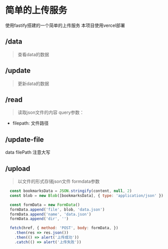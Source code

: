 # 简单的上传服务

使用fastify搭建的一个简单的上传服务
本项目使用vercel部署

## /data
> 查看data的数据

## /update
> 更新data的数据

## /read
> 读取json文件的内容
query参数：
* filepath: 文件路径

## /update-file
data
filePath 注意大写

## /upload
> 以文件的形式存储json文件
formdata参数
```js
  const bookmarksData = JSON.stringify(content, null, 2)
  const blob = new Blob([bookmarksData], { type: 'application/json' })

  const formData = new FormData()
  formData.append('file', blob, 'data.json')
  formData.append('name', 'data.json')
  formData.append('dir', '')

  fetch(href, { method: 'POST', body: formData, })
    .then(res => res.json())
    .then(() => alert('上传成功'))
    .catch(() => alert('上传失败'))
```